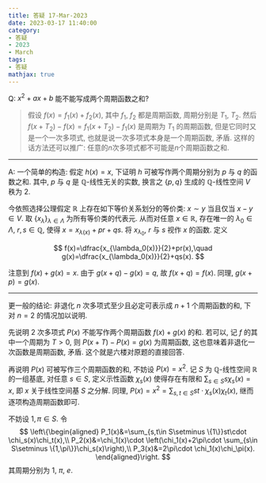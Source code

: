 ```yaml
---
title: 答疑 17-Mar-2023
date: 2023-03-17 11:40:00
category: 
- 答疑
- 2023
- March
tags: 
- 答疑
mathjax: true
---
```


Q:  $x^2+ax+b$ 能不能写成两个周期函数之和? 

> 假设 $f(x)=f_1(x)+f_2(x)$, 其中 $f_1$, $f_2$ 都是周期函数, 周期分别是 $T_1$, $T_2$. 然后 $f(x+T_2)-f(x)=f_1(x+T_2)-f_1(x)$ 是周期为 $T_1$ 的周期函数, 但是它同时又是一个一次多项式, 也就是说一次多项式本身是一个周期函数, 矛盾. 
> 这样的话方法还可以推广: 任意的$n$次多项式都不可能是$n$个周期函数之和. 

***

A: 一个简单的构造: 假定 $h(x)=x$, 下证明 $h$ 可被写作两个周期分别为 $p$ 与 $q$ 的函数之和. 其中, $p$ 与 $q$ 是 $\mathbb Q$-线性无关的实数, 换言之 $\{p,q\}$ 生成的 $\mathbb Q$-线性空间 $V$ 秩为 $2$.

今依照选择公理假定 $\mathbb R$ 上存在如下等价关系划分的等价类: $x\sim y$ 当且仅当 $x-y\in V$. 取 $\{x_\lambda\}_{\lambda\in \Lambda}$ 为所有等价类的代表元. 从而对任意 $x\in\mathbb R$, 存在唯一的 $\lambda_0\in\Lambda$, $r,s\in\mathbb Q$, 使得 $x=x_{\lambda(x)}+pr+qs$. 将 $x_{\lambda_0}$, $r$ 与 $s$ 视作 $x$ 的函数. 定义

$$
f(x)=\dfrac{x_{\lambda_0(x)}}{2}+pr(x),\quad g(x)=\dfrac{x_{\lambda_0(x)}}{2}+qs(x).
$$

注意到 $f(x)+g(x)=x$. 由于 $g(x+q)-g(x)=q$, 故 $f(x+q)=f(x)$. 同理, $g(x+p)=g(x)$.

***

更一般的结论: 非退化 $n$ 次多项式至少且必定可表示成 $n+1$ 个周期函数的和, 下对 $n=2$ 的情况加以说明.

先说明 $2$ 次多项式 $P(x)$ 不能写作两个周期函数 $f(x)+g(x)$ 的和. 若可以, 记 $f$ 的其中一个周期为 $T>0$, 则 $P(x+T)-P(x)=g(x)$ 为周期函数, 这也意味着非退化一次函数是周期函数, 矛盾. 这个就是六楼对原题的直接回答.

再说明 $P(x)$ 可被写作三个周期函数的和, 不妨设 $P(x)=x^2$. 记 $S$ 为 $\mathbb Q$-线性空间 $\mathbb R$ 的一组基底, 对任意 $s\in S$, 定义示性函数 $\chi_s(x)$ 使得存在有限和 $\sum_{s\in S}s\chi_s(x)=x$, 即 $x$ 关于线性空间基 $S$ 之分解. 同理, $P(x)=x^2=\sum_{s,t\in S}st\cdot \chi_s(x)\chi_t(x)$, 继而逐项构造周期函数即可.

不妨设 $1,\pi\in S$. 令
$$
\left\{\begin{aligned}
P_1(x)&=\sum_{s,t\in S\setminus \{1\}}st\cdot \chi_s(x)\chi_t(x),\\
P_2(x)&=\chi_1(x)\cdot \left(\chi_1(x)+2\pi\cdot \sum_{s\in S\setminus \{1,\pi\}}\chi_s(x)\right),\\
P_3(x)&=2\pi\cdot \chi_1(x)\chi_\pi(x).
\end{aligned}\right.
$$
其周期分别为 $1$, $\pi$, $e$.

